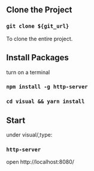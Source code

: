 ## Clone the Project

### `git clone ${git_url}` 

To clone the entire project.

## Install Packages
turn on a terminal

### `npm install -g http-server`
### `cd visual && yarn install` 

## Start
under visual/,type:
### `http-server`
open http://localhost:8080/


